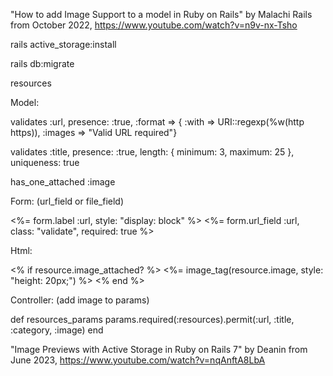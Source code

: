 "How to add Image Support to a model in Ruby on Rails" by Malachi Rails from October 2022,
https://www.youtube.com/watch?v=n9v-nx-Tsho

rails active_storage:install

rails db:migrate

resources

Model:

validates :url, presence: :true, :format => { :with => URI::regexp(%w(http https)), :images => "Valid URL required"}

validates :title, presence: :true, length: { minimum: 3, maximum: 25 }, uniqueness: true

has_one_attached :image

Form: (url_field or file_field)

<div class="input-field">
<%= form.label :url, style: "display: block" %>
<%= form.url_field :url, class: "validate", required: true %>
</div>

Html:

<p>
<% if resource.image_attached? %>
<%= image_tag(resource.image, style: "height: 20px;") %>
<% end %>
</p>

Controller: (add image to params)

def resources_params
params.required(:resources).permit(:url, :title, :category, :image)
end

"Image Previews with Active Storage in Ruby on Rails 7" by Deanin from June 2023,
https://www.youtube.com/watch?v=nqAnftA8LbA



